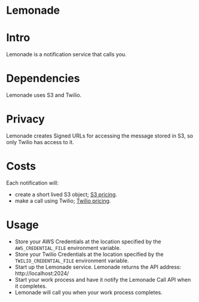 Lemonade
========

# Intro

Lemonade is a notification service that calls you.

# Dependencies

Lemonade uses S3 and Twilio.

# Privacy

Lemonade creates Signed URLs for accessing the message stored in S3, so only Twilio has access to it.

# Costs

Each notification will:
- create a short lived S3 object; [S3 pricing](http://aws.amazon.com/s3/pricing/).
- make a call using Twilio; [Twilio pricing](http://www.twilio.com/voice/pricing).

# Usage

- Store your AWS Credentials at the location specified by the `AWS_CREDENTIAL_FILE` environment variable.
- Store your Twilio Credentials at the location specified by the `TWILIO_CREDENTIAL_FILE` environment variable.
- Start up the Lemonade service. Lemonade returns the API address: http://localhost:2024/
- Start your work process and have it notify the Lemonade Call API when it completes.
- Lemonade will call you when your work process completes.

